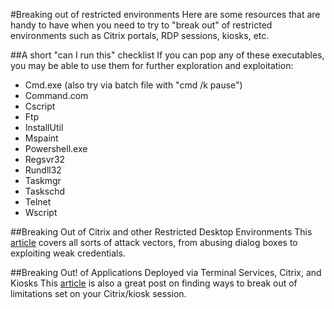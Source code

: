 #Breaking out of restricted environments
Here are some resources that are handy to have when you need to try to "break out" of restricted environments such as Citrix portals, RDP sessions, kiosks, etc.

##A short "can I run this" checklist
If you can pop any of these executables, you may be able to use them for further exploration and exploitation:

* Cmd.exe (also try via batch file with "cmd /k pause")
* Command.com
* Cscript
* Ftp
* InstallUtil
* Mspaint
* Powershell.exe
* Regsvr32
* Rundll32
* Taskmgr
* Taskschd
* Telnet
* Wscript

##Breaking Out of Citrix and other Restricted Desktop Environments
This [article](https://www.pentestpartners.com/blog/breaking-out-of-citrix-and-other-restricted-desktop-environments/) covers all sorts of attack vectors, from abusing dialog boxes to exploiting weak credentials.

##Breaking Out! of Applications Deployed via Terminal Services, Citrix, and Kiosks
This [article](https://blog.netspi.com/breaking-out-of-applications-deployed-via-terminal-services-citrix-and-kiosks/) is also a great post on finding ways to break out of limitations set on your Citrix/kiosk session.